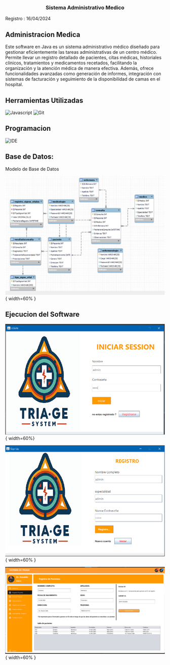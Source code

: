 <h3 align="center">
    Sistema Administrativo Medico
    
</h3>

<p> Registro : 16/04/2024 </p>


## Administracion Medica
<p>
    <spam>    
        Este software en Java es un sistema administrativo médico diseñado para gestionar eficientemente las tareas administrativas de un centro médico. Permite llevar un registro detallado de pacientes, citas médicas, historiales clínicos, tratamientos y medicamentos recetados, facilitando la organización y la atención médica de manera efectiva. Además, ofrece funcionalidades avanzadas como generación de informes, integración con sistemas de facturación y seguimiento de la disponibilidad de camas en el hospital.
    <spam>
</p>

## Herramientas Utilizadas
![Javascript](https://img.shields.io/badge/Java-007396?style=flat-square&logo=Java&logoColor=white)
![Git](https://img.shields.io/badge/Git-F05032?style=for-the-badge&logo=git&logoColor=white)



## Programacion 
![IDE](https://www.liblogo.com/img-logo/max/ne6903n085-netbeans-logo-netbeans-logo-png-transparent-amp-svg-vector-freebie-supply.png)


## Base de Datos:

<p> Modelo de Base de  Datos </p>

![Modelo E/R](https://github.com/Ron4-kw0rk3r/Admin-Medico/blob/master/DB/E-R-Modelo.png){ width=60% }

## Ejecucion del Software

![Ejecucion_Login](https://github.com/Ron4-kw0rk3r/Admin-Medico/blob/master/DB/ejec1.png){ width=60%}

![Ejecucion2_Registro](https://github.com/Ron4-kw0rk3r/Admin-Medico/blob/master/DB/ejec2.png){ width=60% }


![Principal](https://github.com/Ron4-kw0rk3r/Admin-Medico/blob/master/DB/sistem.png){ width=60% }
